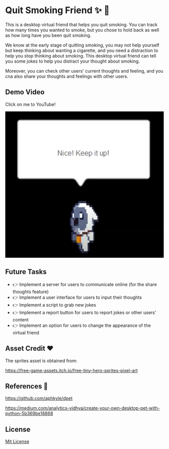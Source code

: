 # Quit Smoking Friend :sparkles: :tada:

This is a desktop virtual friend that helps you quit smoking. You can track how many times you wanted to smoke,
but you chose to hold back as well as how long have you been quit smoking. 

We know at the early stage of quitting smoking, you may not help yourself but keep thinking about wanting a
cigarette, and you need a distraction to help you stop thinking about smoking. This desktop virtual friend
can tell you some jokes to help you distract your thought about smoking.

Moreover, you can check other users'
current thoughts and feeling, and you cna also share your thoughts and feelings with other users.

## Demo Video

Click on me to YouTube!

[![Demo](assets/video_cover.png)](https://youtu.be/EhK-77EVjro)

## Future Tasks

- :point_right: Implement a server for users to communicate online (for the share thoughts feature)
- :point_right: Implement a user interface for users to input their thoughts
- :point_right: Implement a script to grab new jokes
- :point_right: Implement a report button for users to report jokes or other users' content
- :point_right: Implement an option for users to change the appearance of the virtual friend

## Asset Credit :hearts:

The sprites asset is obtained from:

https://free-game-assets.itch.io/free-tiny-hero-sprites-pixel-art

## References :art:

https://github.com/aphkyle/dpet

https://medium.com/analytics-vidhya/create-your-own-desktop-pet-with-python-5b369be18868

## License

[Mit License](https://choosealicense.com/licenses/mit/)
